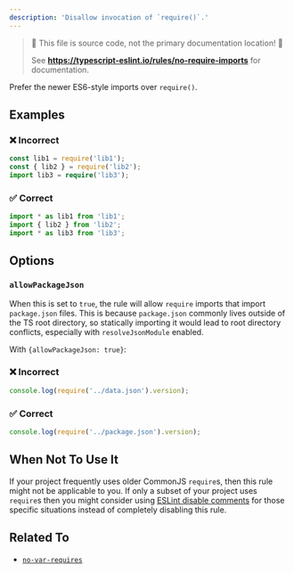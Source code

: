 ```yaml
---
description: 'Disallow invocation of `require()`.'
---
```


> 🛑 This file is source code, not the primary documentation location! 🛑
>
> See **https://typescript-eslint.io/rules/no-require-imports** for documentation.

Prefer the newer ES6-style imports over `require()`.

## Examples

<!--tabs-->

### ❌ Incorrect

```ts
const lib1 = require('lib1');
const { lib2 } = require('lib2');
import lib3 = require('lib3');
```

### ✅ Correct

```ts
import * as lib1 from 'lib1';
import { lib2 } from 'lib2';
import * as lib3 from 'lib3';
```

## Options

### `allowPackageJson`

When this is set to `true`, the rule will allow `require` imports that import `package.json` files. This is because `package.json` commonly lives outside of the TS root directory, so statically importing it would lead to root directory conflicts, especially with `resolveJsonModule` enabled.

With `{allowPackageJson: true}`:

<!--tabs-->

### ❌ Incorrect

```ts
console.log(require('../data.json').version);
```

### ✅ Correct

```ts
console.log(require('../package.json').version);
```

## When Not To Use It

If your project frequently uses older CommonJS `require`s, then this rule might not be applicable to you.
If only a subset of your project uses `require`s then you might consider using [ESLint disable comments](https://eslint.org/docs/latest/use/configure/rules#using-configuration-comments-1) for those specific situations instead of completely disabling this rule.

## Related To

- [`no-var-requires`](./no-var-requires.md)
